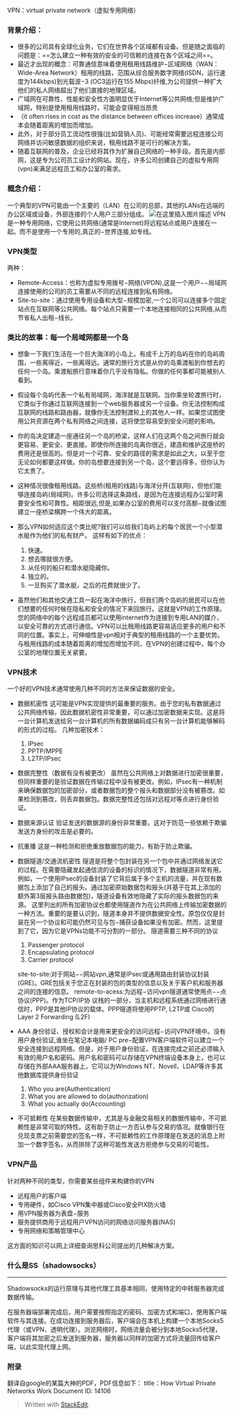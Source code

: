 VPN：virtual private network（虚拟专用网络）
### 背景介绍：
- 很多的公司具有全球化业务，它们在世界各个区域都有设备。但是随之面临的问题是：==怎么建立一种有效的安全的可信赖的连接在各个区域之间==。
- 最近才出现的概念：可靠通信意味着使用租用线路维护−区域网络（WAN：Wide-Area Network）租用的线路，范围从综合服务数字网络(ISDN，运行速度为144kbps)到光载波−3 (OC3运行在155 Mbps)纤维,为公司提供一种扩大他们的私人网络超出了他们直接的地理区域。
- 广域网在可靠性、性能和安全性方面明显优于Internet等公共网络;但是维护广域网，特别是使用租用线路时，可能会变得相当昂贵
- （it often rises in cost as the distance between offices increase）通常成本会随着距离的增加而增加。
- 此外，对于部分员工流动性很强(比如营销人员)、可能经常需要远程连接公司网络并访问敏感数据的组织来说，租用线路不是可行的解决方案。
- 随着互联网的普及，企业已经将其作为扩展自己网络的一种手段。首先是内部网，这是专为公司员工设计的网站。现在，许多公司创建自己的虚拟专用网(vpn)来满足远程员工和办公室的需求。
### 概念介绍：
一个典型的VPN可能由一个主要的（LAN）在公司的总部，其他的LANs在远端的办公区域或设备，外部连接的个人用户三部分组成。
![在这里插入图片描述](https://img-blog.csdnimg.cn/2019010516093520.png?x-ossprocess=image/watermark,type_ZmFuZ3poZW5naGVpdGk,shadow_10,text_aHR0cHM6Ly9ibG9nLmNzZG4ubmV0L3FxXzI4NDg1NTAx,size_16,color_FFFFFF,t_70)
VPN是一种专用网络，它使用公共网络(通常是Internet)将远程站点或用户连接在一起。而不是使用一个专用的,真正的−世界连接,如专线。
### VPN类型
两种：
- Remote-Access：也称为虚拟专用拨号−网络(VPDN),这是一个用户−−局域网连接使用的公司的员工需要从不同的远程连接到私有网络。
- Site-to-site：通过使用专用设备和大型−规模加密,一个公司可以连接多个固定站点在互联网等公共网络。每个站点只需要一个本地连接相同的公共网络,从而节省私人出租−线长。

### 类比的故事：每一个局域网都是一个岛
- 想象一下我们生活在一个巨大海洋的小岛上。有成千上万的岛屿在你的岛屿周围，一些离得近，一些离得远。通常的旅行方式是从你的岛乘渡船到你想去的任何一个岛。乘渡船旅行意味着你几乎没有隐私。你做的任何事都可能被别人看到。
- 假设每个岛屿代表一个私有局域网，海洋就是互联网。当你乘坐轮渡旅行时，它类似于你通过互联网连接到一个web服务器或另一个设备。你无法控制构成互联网的线路和路由器，就像你无法控制渡轮上的其他人一样。如果您试图使用公共资源在两个私有网络之间连接，这将使您容易受到安全问题的影响。
- 你的岛决定建造一座通往另一个岛的桥梁，这样人们在这两个岛之间旅行就会更容易、更安全、更直接。即使你所连接的岛离你很近，建造和维护这座桥的费用还是很高的。但是对一个可靠、安全的路径的需求是如此之大，以至于您无论如何都要这样做。你的岛想要连接到另一个岛，这个要远得多，但你认为它太贵了。
- 这种情况很像租用线路。这些桥(租用的线路)与海洋分开(互联网)，但他们能够连接岛屿(局域网)。许多公司选择这条路线，是因为在连接远程办公室时需要安全性和可靠性。相距很远,但是,如果办公室的费用可以支付高额−就像试图建立一座桥梁横跨一个伟大的距离。
- 那么VPN如何适应这个类比呢?我们可以给我们岛屿上的每个居民一个小型潜水艇作为他们的私有财产。
这样有如下的优点：
	1. 快速。
	2. 想去哪就很方便。
	3. 从任何的船只和潜水艇隐藏你。
	4. 独立的。
	5. 一旦购买了潜水艇，之后的花费就很少了。

- 虽然他们和其他交通工具一起在海洋中旅行，但我们两个岛屿的居民可以在他们想要的任何时候在隐私和安全的情况下来回旅行。这就是VPN的工作原理。您的网络中的每个远程成员都可以使用internet作为连接到专用LAN的媒介，以安全可靠的方式进行通信。VPN可以比租用线路更容易适应更多的用户和不同的位置。事实上，可伸缩性是vpn相对于典型的租用线路的一个主要优势。与租用线路的成本随着距离的增加而增加不同，在VPN的创建过程中，每个办公室的地理位置无关紧要。

### VPN技术
一个好的VPN技术通常使用几种不同的方法来保证数据的安全。
- 数据机密性
这可能是VPN实现提供的最重要的服务。由于您的私有数据通过公共网络传输，因此数据机密性非常重要，可以通过加密数据来实现。这是将一台计算机发送给另一台计算机的所有数据编码成只有另一台计算机能够解码的形式的过程。
几种加密技术：
	1. IPsec
	2. PPTP/MPPE
	3. L2TP/IPsec

- 数据完整性（数据有没有被更改）
虽然在公共网络上对数据进行加密很重要，但同样重要的是验证数据在传输过程中没有被更改。例如，IPsec有一种机制来确保数据包的加密部分，或者数据包的整个报头和数据部分没有被篡改。如果检测到篡改，则丢弃数据包。数据完整性还包括对远程对等点进行身份验证。
- 数据来源认证
验证发送的数据源的身份非常重要。这对于防范一些依赖于欺骗发送方身份的攻击是必要的。
- 抗重播
这是一种检测和拒绝重放数据包的能力，有助于防止欺骗。
- 数据隧道/交通流机密性
隧道是将整个包封装在另一个包中并通过网络发送它的过程。在需要隐藏发起通信流的设备的标识的情况下，数据隧道非常有用。例如，一个使用IPsec的设备封装了它背后属于多个主机的流量，并在现有数据包上添加了自己的报头。通过加密原始数据包和报头(并基于在其上添加的额外第3层报头路由数据包)，隧道设备有效地隐藏了实际的报头数据包的来源。
这里列出的所有加密协议也都使用隧道作为在公共网络上传输加密数据的一种方法。重要的是要认识到，隧道本身并不提供数据安全性。原包仅仅是封装在另一个协议和可能仍然可见与包−捕获设备如果没有加密。然而，这里提到了它，因为它是VPNs功能不可分割的一部分。
隧道需要三种不同的协议
	1. Passenger protocol
	2. Encapsulating protocol
	3. Carrier protocol

	site-to-site:对于网站−−网站vpn,通常是IPsec或通用路由封装协议封装(GRE)。GRE包括关于您正在封装的包的类型的信息以及关于客户机和服务器之间的连接的信息。
	remote-to-acess:为远程−访问vpn隧道通常使用点−−点协议(PPP)。作为TCP/IP协	议栈的一部分，当主机和远程系统通过网络进行通信时，PPP是其他IP协议的载体。PPP隧道将使用PPTP, L2TP或
Cisco的Layer 2 Forwarding (L2F)

- AAA
身份验证、授权和会计是用来更安全的访问远程−访问VPN环境中。没有用户身份验证,谁坐在笔记本电脑/ PC pre−配置VPN客户端软件可以建立一个安全连接到远程网络。但是，对于用户身份验证，在连接完成之前还必须输入有效的用户名和密码。用户名和密码可以存储在VPN终端设备本身上，也可以存储在外部AAA服务器上，它可以为Windows NT、Novell、LDAP等许多其他数据库提供身份验证
	1. Who you are(Authentication)
	2. What you are allowed to do(authorization)
	3. What you actually do(Accounting)
- 不可抵赖性
在某些数据传输中，尤其是与金融交易相关的数据传输中，不可抵赖性是非常可取的特性。这有助于防止一方否认参与交易的情况。就像银行在兑现支票之前需要您的签名一样，不可抵赖性的工作原理是在发送的消息上附加一个数字签名，从而排除了这种可能性发送方拒绝参与交易的可能性。

### VPN产品
针对两种不同的类型，你需要某些组件来构建你的VPN
- 远程用户的客户端
- 专用硬件，如Cisco VPN集中器或Cisco安全PIX防火墙
- 用VPN服务器为表盘−服务
- 服务提供商用于远程用户VPN访问的网络访问服务器(NAS)
- 专用网络和策略管理中心

这方面的知识可以网上详细查询思科公司提出的几种解决方案。
### 什么是SS（shadowsocks）
---
Shadowsocks的运行原理与其他代理工具基本相同，使用特定的中转服务器完成数据传输。

在服务器端部署完成后，用户需要按照指定的密码、加密方式和端口，使用客户端软件与其连接。在成功连接到服务器后，客户端会在本机上构建一个本地Socks5代理（或VPN、透明代理）。浏览网络时，网络流量会被分到本地Socks5代理，客户端将其加密之后发送到服务器，服务器以同样的加密方式将流量回传给客户端，以此实现代理上网。
### 附录
翻译自google的某篇大神的PDF，PDF信息如下：
title：How Virtual Private Networks Work
Document ID: 14106

> Written with [StackEdit](https://stackedit.io/).
<!--stackedit_data:
eyJoaXN0b3J5IjpbMTU0NjAxNzQzMV19
-->